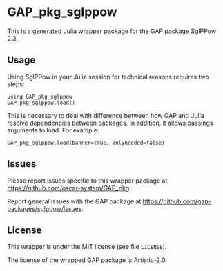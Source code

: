 # GAP_pkg_sglppow

This is a generated Julia wrapper package for the GAP package SglPPow 2.3.

## Usage

Using SglPPow in your Julia session for technical reasons requires two steps:

    using GAP_pkg_sglppow
    GAP_pkg_sglppow.load()

This is necessary to deal with difference between how GAP and Julia
resolve dependencies between packages. In addition, it allows passings
arguments to load. For example:

    GAP_pkg_sglppow.load(banner=true, onlyneeded=false)

## Issues

Please report issues specific to this wrapper package at <https://github.com/oscar-system/GAP_pkg>.

Report general issues with the GAP package at <https://github.com/gap-packages/sglppow/issues>.

## License

This wrapper is under the MIT license (see file `LICENSE`).

The license of the wrapped GAP package is Artistic-2.0.
